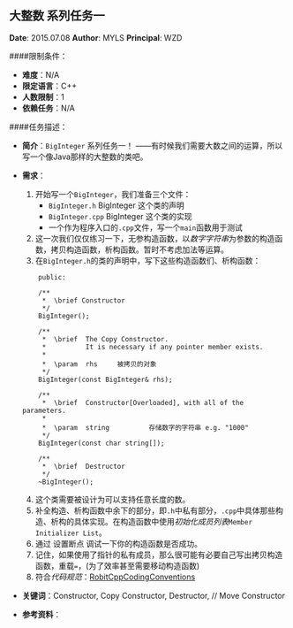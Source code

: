 大整数 系列任务一
---

**Date**: 2015.07.08
**Author**: MYLS
**Principal**: WZD

####限制条件：

 - **难度**：N/A
 - **限定语言**：C++
 - **人数限制**：1
 - **依赖任务**：N/A

####任务描述：

 - **简介**：`BigInteger` 系列任务一！
 ——有时候我们需要大数之间的运算，所以写一个像Java那样的大整数的类吧。
 - **需求**：
    1. 开始写一个`BigInteger`，我们准备三个文件：
        - `BigInteger.h` BigInteger 这个类的声明
        - `BigInteger.cpp` BigInteger 这个类的实现
        - 一个作为程序入口的`.cpp`文件，写一个`main`函数用于测试
    2. 这一次我们仅仅练习一下，无参构造函数，以*数字字符串*为参数的构造函数，拷贝构造函数，析构函数。暂时不考虑加法等运算。
    3. 在`BigInteger.h`的类的声明中，写下这些构造函数们、析构函数：
	```
	   	public:

		/**
		 *	\brief Constructor
		 */
		BigInteger();

		/**
		 *	\brief	The Copy Constructor.
		 *			It is necessary if any pointer member exists.
		 *
		 *	\param	rhs		被拷贝的对象
		 */
		BigInteger(const BigInteger& rhs);

		/**
		 *	\brief	Constructor[Overloaded], with all of the parameters.
		 *
		 *	\param	string			存储数字的字符串 e.g. "1000"
		 */
		BigInteger(const char string[]);

		/**
		 *	\brief	Destructor
		 */
		~BigInteger();
	```
	4. 这个类需要被设计为可以支持任意长度的数。
    5. 补全构造、析构函数中余下的部分，即`.h`中私有部分，`.cpp`中具体那些构造、析构的具体实现。在构造函数中使用*初始化成员列表*`Member Initializer List`。
    6. 通过 设置断点 调试一下你的构造函数是否成功。
    7. 记住，如果使用了指针的私有成员，那么很可能有必要自己写出拷贝构造函数，重载`=`，(为了效率甚至需要移动构造函数)
    8. 符合*代码规范*：[RobitCppCodingConventions](ref/RobitCppCodingConventions.md)

 - **关键词**：Constructor, Copy Constructor, Destructor, // Move Constructor
 - **参考资料**：

